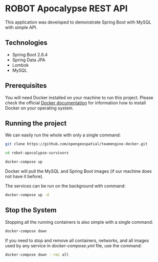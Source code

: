 # ROBOT Apocalypse REST API

This application was developed to demonstrate Spring Boot with MySQL with simple API.

## Technologies

- Spring Boot 2.6.4
- Spring Data JPA
- Lombok
- MySQL

## Prerequisites

You will need Docker installed on your machine to run this project. Please check the
official [Docker documentation](https://docs.docker.com/engine/) for information how to install Docker on your operating
system.

## Running the project

We can easily run the whole with only a single command:

```bash
git clone https://github.com/opengeospatial/teamengine-docker.git
```

```bash
cd robot-apocalypse-survivors
```

```bash
docker-compose up
```

Docker will pull the MySQL and Spring Boot images (if our machine does not have it before).

The services can be run on the background with command:

```bash
docker-compose up -d
```

## Stop the System

Stopping all the running containers is also simple with a single command:

```bash
docker-compose down
```

If you need to stop and remove all containers, networks, and all images used by any service in <em>
docker-compose.yml</em> file, use the command:

```bash
docker-compose down --rmi all
```
